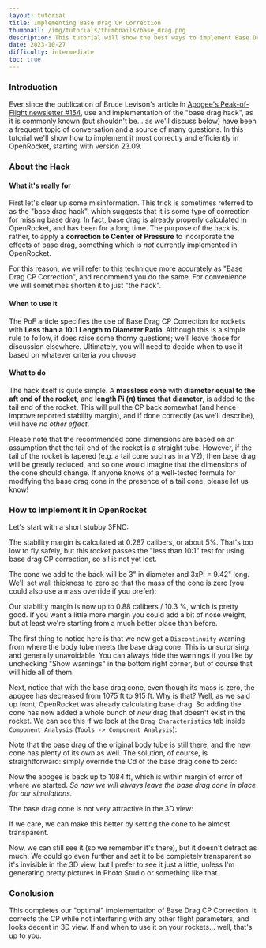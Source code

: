 ```yaml
---
layout: tutorial
title: Implementing Base Drag CP Correction
thumbnail: /img/tutorials/thumbnails/base_drag.png
description: This tutorial will show the best ways to implement Base Drag CP Correction in your OR model.
date: 2023-10-27
difficulty: intermediate
toc: true
---
```


### Introduction

Ever since the publication of Bruce Levison's article in [Apogee's Peak-of-Flight newsletter #154](https://www.apogeerockets.com/education/downloads/Newsletter154.pdf), use and implementation of the "base drag hack", as it is commonly known (but shouldn't be... as we'll discuss below) have been a frequent topic of conversation and a source of many questions.  In this tutorial we'll show how to implement it most correctly and efficiently in OpenRocket, starting with version 23.09.

<script>
  addWarningMessage('This tutorial will focus on *how* to implement the hack as specified in Peak-of-Flight #154. Debates concerning the validity of the hack, or exactly *when* to use it, are left for discussion elsewhere.', true)
</script>

### About the Hack

#### What it's really for

First let's clear up some misinformation.  This trick is sometimes referred to as the "base drag hack", which suggests that it is some type of correction for missing base drag.  In fact, base drag is already properly calculated in OpenRocket, and has been for a long time.  The purpose of the hack is, rather, to apply a **correction to Center of Pressure** to incorporate the effects of base drag, something which is *not* currently implemented in OpenRocket.

For this reason, we will refer to this technique more accurately as "Base Drag CP Correction", and recommend you do the same. For convenience we will sometimes shorten it to just "the hack".

#### When to use it

The PoF article specifies the use of Base Drag CP Correction for rockets with **Less than a 10:1 Length to Diameter Ratio**. Although this is a simple rule to follow, it does raise some thorny questions; we'll leave those for discussion elsewhere.  Ultimately, you will need to decide when to use it based on whatever criteria you choose.

#### What to do

The hack itself is quite simple. A **massless cone** with **diameter equal to the aft end of the rocket**, and **length Pi (π) times that diameter**, is added to the tail end of the rocket.  This will pull the CP back somewhat (and hence improve reported stability margin), and if done correctly (as we'll describe), will have *no other effect*.

Please note that the recommended cone dimensions are based on an assumption that the tail end of the rocket is a straight tube.  However, if the tail of the rocket is tapered (e.g. a tail cone such as in a V2), then base drag will be greatly reduced, and so one would imagine that the dimensions of the cone should change.  If anyone knows of a well-tested formula for modifying the base drag cone in the presence of a tail cone, please let us know!

### How to implement it in OpenRocket

Let's start with a short stubby 3FNC:

<div data-image-path="/img/tutorials/base_drag/stubby_rocket.png"
      data-image-caption='A Short Stubby Rocket'
      data-image-width="60%"></div>

The stability margin is calculated at 0.287 calibers, or about 5%.  That's too low to fly safely, but this rocket passes the "less than 10:1" test for using base drag CP correction, so all is not yet lost.

The cone we add to the back will be 3" in diameter and 3xPI = 9.42" long.  We'll set wall thickness to zero so that the mass of the cone is zero (you could also use a mass override if you prefer):

<div data-image-path="/img/tutorials/base_drag/add_cone.png"
      data-image-caption='Base Drag Cone Added to Rocket'
      data-image-width="60%"></div>

Our stability margin is now up to 0.88 calibers / 10.3 %, which is pretty good.  If you want a little more margin you could add a bit of nose weight, but at least we're starting from a much better place than before.

The first thing to notice here is that we now get a `Discontinuity` warning from where the body tube meets the base drag cone.  This is unsurprising and generally unavoidable.  You can always hide the warnings if you like by unchecking "Show warnings" in the bottom right corner, but of course that will hide all of them.

Next, notice that with the base drag cone, even though its mass is zero, the apogee has decreased from 1075 ft to 915 ft.  Why is that?  Well, as we said up front, OpenRocket was already calculating base drag.  So adding the cone has now added a whole bunch of *new* drag that doesn't exist in the rocket.  We can see this if we look at the `Drag Characteristics` tab inside `Component Analysis` (`Tools -> Component Analysis`):

<div data-image-path="/img/tutorials/base_drag/component_analysis.png"
      data-image-caption='Component Analysis of Drag'
      data-image-width="60%"></div>

Note that the base drag of the original body tube is still there, and the new cone has plenty of its own as well. The solution, of course, is straightforward: simply override the Cd of the base drag cone to zero:

<div data-image-path="/img/tutorials/base_drag/drag_override.png"
      data-image-caption='Setting Drag to Zero'
      data-image-width="60%"></div>

Now the apogee is back up to 1084 ft, which is within margin of error of where we started.  *So now we will always leave the base drag cone in place for our simulations.*

<script>
  addWarningMessage('CD override was first implemented in OpenRocket 22.02. However, a small bug causes the drag calculations of the base drag cone to be slightly off.  Version 23.09 is the first version of OR that implements this correctly.',true)
</script>

The base drag cone is not very attractive in the 3D view:

<div data-image-path="/img/tutorials/base_drag/threed_view.png"
      data-image-caption='Base Drag Cone in 3D View'
      data-image-width="60%"></div>

If we care, we can make this better by setting the cone to be almost transparent.

<div data-image-path="/img/tutorials/base_drag/transparent_cone.png"
      data-image-caption='Making the Cone Almost Transparent'
      data-image-width="60%"></div>

Now, we can still see it (so we remember it's there), but it doesn't detract as much.  We could go even further and set it to be completely transparent so it's invisible in the 3D view, but I prefer to see it just a little, unless I'm generating pretty pictures in Photo Studio or something like that.

### Conclusion

This completes our "optimal" implementation of Base Drag CP Correction.  It corrects the CP while not interfering with any other flight parameters, and looks decent in 3D view.  If and when to use it on your rockets... well, that's up to you.

